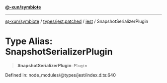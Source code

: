 [**@-xun/symbiote**](../../../../../README.md)

***

[@-xun/symbiote](../../../../../README.md) / [types/jest.patched](../../../README.md) / [jest](../README.md) / SnapshotSerializerPlugin

# Type Alias: SnapshotSerializerPlugin

> **SnapshotSerializerPlugin**: `Plugin`

Defined in: node\_modules/@types/jest/index.d.ts:640
